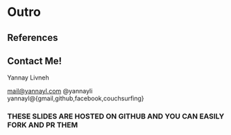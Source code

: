 # Outro


## References


## Contact Me!
Yannay Livneh

mail@yannayl.com
@yannayli
yannayl@{gmail,github,facebook,couchsurfing}

### THESE SLIDES ARE HOSTED ON GITHUB AND YOU CAN EASILY FORK AND PR THEM ###
